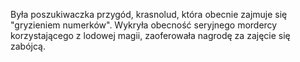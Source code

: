 Była poszukiwaczka przygód, krasnolud, która obecnie zajmuje się "gryzieniem numerków". Wykryła obecność seryjnego mordercy korzystającego z lodowej magii, zaoferowała nagrodę za zajęcie się zabójcą.